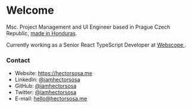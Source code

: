 # Welcome

Msc. Project Management and UI Engineer based in Prague Czech Republic, <a href="https://youtu.be/KPH9Al69680">made in Honduras</a>.

Currently working as a Senior React TypeScript Developer at <a href="https://webscope.io"> Webscope </a>.

### Contact

- Website: https://hectorsosa.me
- LinkedIn: [@iamhectorsosa](https://hectorsosa.me/linkedin)
- GitHub: [@iamhectorsosa](https://hectorsosa.me/github)
- Twitter: [@iamhectorsosa](https://hectorsosa.me/twitter)
- E-mail: [hello@hectorsosa.me](https://hectorsosa.me/email)
